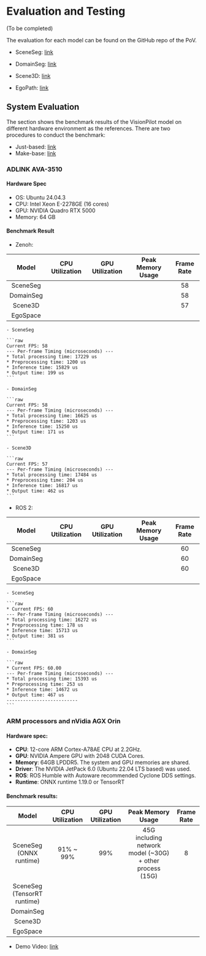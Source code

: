 # Evaluation and Testing

(To be completed)

The evaluation for each model can be found on the GitHub repo of the PoV. 

- SceneSeg: [link](https://github.com/autowarefoundation/autoware.privately-owned-vehicles/tree/main/SceneSeg#performance-results)

- DomainSeg: [link](https://github.com/autowarefoundation/autoware.privately-owned-vehicles/tree/main/DomainSeg#performance-results)

- Scene3D: [link](https://github.com/autowarefoundation/autoware.privately-owned-vehicles/tree/main/Scene3D)

- EgoPath: [link](https://github.com/autowarefoundation/autoware.privately-owned-vehicles/tree/main/EgoPath)

## System Evaluation

The section shows the benchmark results of the VisionPilot model on different hardware environment as the references. There are two procedures to conduct the benchmark:
- Just-based: [link](https://autowarefoundation.github.io/autoware.pov-reference-design-docs/main/software-configuration/zenoh/#usage)
- Make-base: [link](https://github.com/NEWSLabNTU/2025-vision-pilot-benchmark)

### ADLINK AVA-3510

#### Hardware Spec

- OS: Ubuntu 24.04.3
- CPU: Intel Xeon E-2278GE (16 cores)
- GPU: NVIDIA Quadro RTX 5000
- Memory: 64 GB

#### Benchmark Result

- Zenoh:


| Model  | CPU Utilization | GPU Utilization | Peak Memory Usage  | Frame Rate  |
|:---:|:---:|:---:|:---:|:---:|
| SceneSeg   |   |   |   | 58  |
| DomainSeg  |   |   |   | 58  |
| Scene3D  |   |   |   | 57  |
| EgoSpace |   |   |   |   |

    - SceneSeg
  
    ```raw
    Current FPS: 58
    --- Per-frame Timing (microseconds) ---
    * Total processing time: 17229 us
    * Preprocessing time: 1200 us
    * Inference time: 15829 us      
    * Output time: 199 us
    ```

    - DomainSeg

    ```raw
    Current FPS: 58
    --- Per-frame Timing (microseconds) ---
    * Total processing time: 16625 us
    * Preprocessing time: 1203 us
    * Inference time: 15250 us
    * Output time: 171 us
    ```

    - Scene3D

    ```raw
    Current FPS: 57
    --- Per-frame Timing (microseconds) ---
    * Total processing time: 17484 us
    * Preprocessing time: 204 us
    * Inference time: 16817 us
    * Output time: 462 us
    ```

- ROS 2:

| Model  | CPU Utilization | GPU Utilization | Peak Memory Usage  | Frame Rate  |
|:---:|:---:|:---:|:---:|:---:|
| SceneSeg   |   |   |   | 60  |
| DomainSeg  |   |   |   | 60  |
| Scene3D  |   |   |   | 60  |
| EgoSpace |   |   |   |   |

    - SceneSeg
  
    ```raw
    * Current FPS: 60
    --- Per-frame Timing (microseconds) --- 
    * Total processing time: 16272 us
    * Preprocessing time: 178 us
    * Inference time: 15713 us
    * Output time: 381 us
    ```

    - DomainSeg

    ```raw
    * Current FPS: 60.00
    --- Per-frame Timing (microseconds) --- 
    * Total processing time: 15393 us
    * Preprocessing time: 253 us
    * Inference time: 14672 us
    * Output time: 467 us
    -------------------------- 
    ```

### ARM processors and nVidia AGX Orin
#### Hardware spec:
- **CPU**: 12-core ARM Cortex-A78AE CPU at 2.2GHz.
- **GPU**: NVIDIA Ampere GPU with 2048 CUDA Cores.
- **Memory**: 64GB LPDDR5. The system and GPU memories are shared.
- **Driver**: The NVIDIA JetPack 6.0 (Ubuntu 22.04 LTS based) was used.
- **ROS**: ROS Humble with Autoware recommended Cyclone DDS settings.
- **Runtime**: ONNX runtime  1.19.0 or TensorRT

#### Benchmark results: 

| Model  | CPU Utilization | GPU Utilization | Peak Memory Usage  | Frame Rate  |
|:---:|:---:|:---:|:---:|:---:|
| SceneSeg  <br> (ONNX runtime)| 91%  ~ 99%  | 99%  | 45G <br> including network model (~30G) + other process (15G)  | 8  |
| SceneSeg  <br> (TensorRT runtime)  |   |   |   |   |
| DomainSeg  |   |   |   |   |
| Scene3D  |   |   |   |   |
| EgoSpace |   |   |   |   |


  - Demo Video: [link](https://drive.google.com/file/d/1P6NPrnKex2EkNgzlvM20Ap6YoPxFmVgl/view?usp=drive_link)

